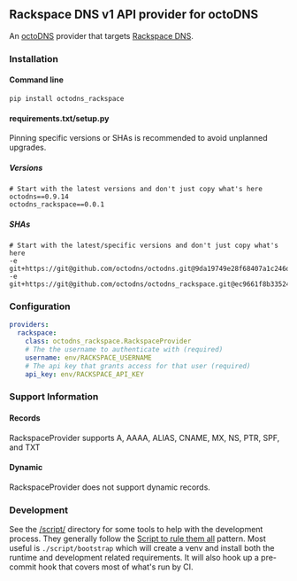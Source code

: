 ## Rackspace DNS v1 API provider for octoDNS

An [octoDNS](https://github.com/octodns/octodns/) provider that targets [Rackspace DNS](https://www.rackspace.com/library/what-is-dns).

### Installation

#### Command line

```
pip install octodns_rackspace
```

#### requirements.txt/setup.py

Pinning specific versions or SHAs is recommended to avoid unplanned upgrades.

##### Versions

```
# Start with the latest versions and don't just copy what's here
octodns==0.9.14
octodns_rackspace==0.0.1
```

##### SHAs

```
# Start with the latest/specific versions and don't just copy what's here
-e git+https://git@github.com/octodns/octodns.git@9da19749e28f68407a1c246dfdf65663cdc1c422#egg=octodns
-e git+https://git@github.com/octodns/octodns_rackspace.git@ec9661f8b335241ae4746eea467a8509205e6a30#egg=octodns_rackspace
```

### Configuration

```yaml
providers:
  rackspace:
    class: octodns_rackspace.RackspaceProvider
    # The the username to authenticate with (required)
    username: env/RACKSPACE_USERNAME
    # The api key that grants access for that user (required)
    api_key: env/RACKSPACE_API_KEY
```

### Support Information

#### Records

RackspaceProvider supports A, AAAA, ALIAS, CNAME, MX, NS, PTR, SPF, and TXT

#### Dynamic

RackspaceProvider does not support dynamic records.

### Development

See the [/script/](/script/) directory for some tools to help with the development process. They generally follow the [Script to rule them all](https://github.com/github/scripts-to-rule-them-all) pattern. Most useful is `./script/bootstrap` which will create a venv and install both the runtime and development related requirements. It will also hook up a pre-commit hook that covers most of what's run by CI.
